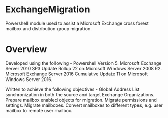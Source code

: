 # ExchangeMigration
Powershell module used to assist a Microsoft Exchange cross forest mailbox and distribution group migration.

# Overview
Developed using the following -
Powershell Version 5.
Microsoft Exchange Server 2010 SP3 Update Rollup 22 on Microsoft Windows Server 2008 R2.
Microsoft Exchange Server 2016 Cumulative Update 11 on Microsoft Windows Server 2016.

Written to achieve the following objectives -
Global Address List synchronization in both the source and target Exchange Organizations.
Prepare mailbox enabled objects for migration.
Migrate permissions and settings.
Migrate mailboxes.
Convert mailboxes to different types, e.g. user mailbox to remote user mailbox.




